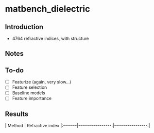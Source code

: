 # matbench_dielectric

## Introduction

- 4764 refractive indices, with structure

## Notes

## To-do

- [ ] Featurize (again, very slow...)
- [ ] Feature selection 
- [ ] Baseline models
- [ ] Feature importance

## Results

| Method | Refractive index
|:-------|-----------------:|-----------------:|
